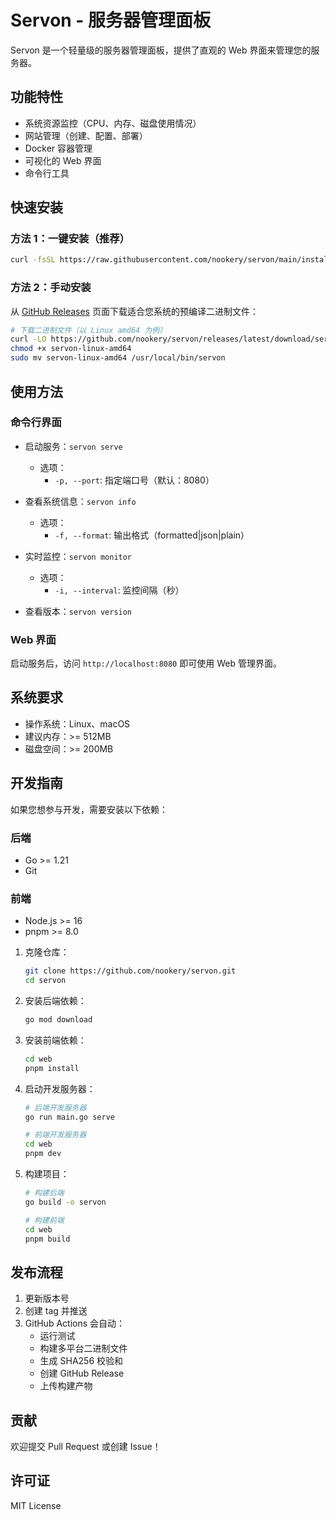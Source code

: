 # Servon - 服务器管理面板

Servon 是一个轻量级的服务器管理面板，提供了直观的 Web 界面来管理您的服务器。

## 功能特性

- 系统资源监控（CPU、内存、磁盘使用情况）
- 网站管理（创建、配置、部署）
- Docker 容器管理
- 可视化的 Web 界面
- 命令行工具

## 快速安装

### 方法 1：一键安装（推荐）

```bash
curl -fsSL https://raw.githubusercontent.com/nookery/servon/main/install.sh | bash
```

### 方法 2：手动安装

从 [GitHub Releases](https://github.com/nookery/servon/releases) 页面下载适合您系统的预编译二进制文件：

```bash
# 下载二进制文件（以 Linux amd64 为例）
curl -LO https://github.com/nookery/servon/releases/latest/download/servon-linux-amd64
chmod +x servon-linux-amd64
sudo mv servon-linux-amd64 /usr/local/bin/servon
```

## 使用方法

### 命令行界面

- 启动服务：`servon serve`

  - 选项：
    - `-p, --port`: 指定端口号（默认：8080）

- 查看系统信息：`servon info`

  - 选项：
    - `-f, --format`: 输出格式（formatted|json|plain）

- 实时监控：`servon monitor`

  - 选项：
    - `-i, --interval`: 监控间隔（秒）

- 查看版本：`servon version`

### Web 界面

启动服务后，访问 `http://localhost:8080` 即可使用 Web 管理界面。

## 系统要求

- 操作系统：Linux、macOS
- 建议内存：>= 512MB
- 磁盘空间：>= 200MB

## 开发指南

如果您想参与开发，需要安装以下依赖：

### 后端
- Go >= 1.21
- Git

### 前端
- Node.js >= 16
- pnpm >= 8.0

1. 克隆仓库：

   ```bash
   git clone https://github.com/nookery/servon.git
   cd servon
   ```

2. 安装后端依赖：

   ```bash
   go mod download
   ```

3. 安装前端依赖：

   ```bash
   cd web
   pnpm install
   ```

4. 启动开发服务器：

   ```bash
   # 后端开发服务器
   go run main.go serve

   # 前端开发服务器
   cd web
   pnpm dev
   ```

5. 构建项目：
   ```bash
   # 构建后端
   go build -o servon

   # 构建前端
   cd web
   pnpm build
   ```

## 发布流程

1. 更新版本号
2. 创建 tag 并推送
3. GitHub Actions 会自动：
   - 运行测试
   - 构建多平台二进制文件
   - 生成 SHA256 校验和
   - 创建 GitHub Release
   - 上传构建产物

## 贡献

欢迎提交 Pull Request 或创建 Issue！

## 许可证

MIT License
